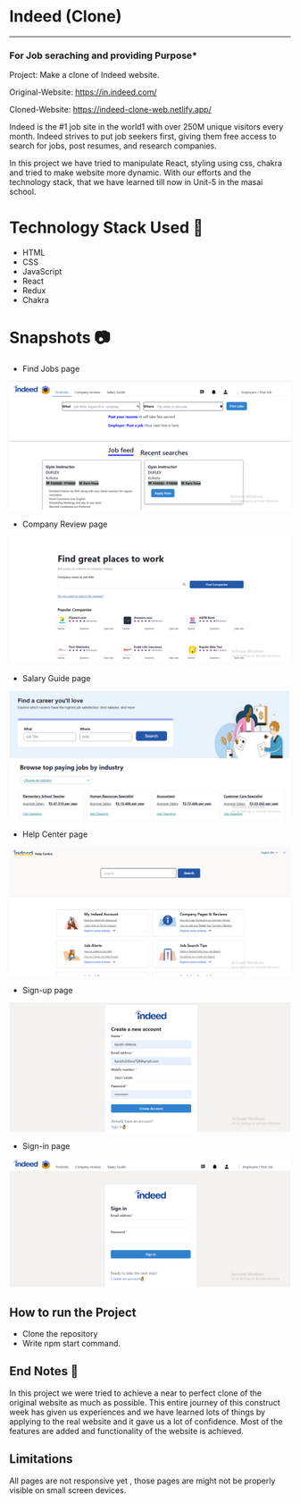 # Indeed (Clone)

---

### For Job seraching and providing Purpose\*

Project: Make a clone of Indeed website.

Original-Website: https://in.indeed.com/

Cloned-Website: https://indeed-clone-web.netlify.app/

Indeed is the #1 job site in the world1 with over 250M unique visitors every month. Indeed strives to put job seekers first, giving them free access to search for jobs, post resumes, and research companies.

In this project we have tried to manipulate React, styling using css, chakra and tried to make website more dynamic. With our efforts and the technology stack, that we have learned till now in Unit-5 in the masai school.

# Technology Stack Used 🌟

- HTML
- CSS
- JavaScript
- React
- Redux
- Chakra

# Snapshots 📷

- Find Jobs page

![Find Jobs page](./public/Findjobs.PNG)

- Company Review page

![Company Review page](./public/companyreview.PNG)

- Salary Guide page

![Salary Guide page](./public/Salaryguide.PNG)

- Help Center page

![Help Center page](./public/Helpcenter.PNG)

- Sign-up page

![Sign-up page](./public/Signup.PNG)

- Sign-in page

![Sign-in page](./public/Signin.PNG)

## How to run the Project

- Clone the repository
- Write npm start command.

## End Notes 📑

In this project we were tried to achieve a near to perfect clone of the original website as much as possible. This entire journey of this construct week has given us experiences and we have learned lots of things by applying to the real website and it gave us a lot of confidence. Most of the features are added and functionality of the website is achieved.

## Limitations

All pages are not responsive yet , those pages are might not be properly visible on small screen devices.
